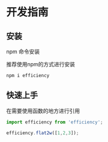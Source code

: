 # 开发指南
## 安装
  npm 命令安装

  推荐使用npm的方式进行安装

  ``npm i efficiency``

## 快速上手
  在需要使用函数的地方进行引用

  ``` js
  import efficiency from 'efficiency';
  
  efficiency.flat2w([1,2,3]);
  ```